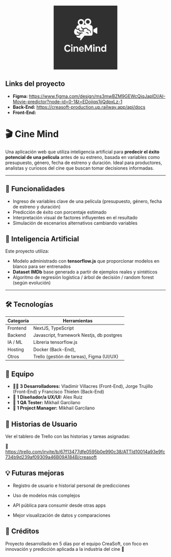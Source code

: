 <p align="center">
  <img src="Logo Cine Mind.png" alt="CineMind logo" width="200"/>
</p>

## Links del proyecto
- **Figma:** https://www.figma.com/design/ms3mwBZM9GEWcQjqJaplDl/AI-Movie-predictor?node-id=0-1&t=EDojiqs1jjQdpxLz-1
- **Back-End:** https://creasoft-production.up.railway.app/api/docs
- **Front-End:**

  
# 🎬 Cine Mind

Una aplicación web que utiliza inteligencia artificial para **predecir el éxito potencial de una película** antes de su estreno, basada en variables como presupuesto, género, fecha de estreno y duración. Ideal para productores, analistas y curiosos del cine que buscan tomar decisiones informadas.

---

## 🚀 Funcionalidades

- Ingreso de variables clave de una película (presupuesto, género, fecha de estreno y duración)
- Predicción de éxito con porcentaje estimado
- Interpretación visual de factores influyentes en el resultado
- Simulación de escenarios alternativos cambiando variables

## 🧠 Inteligencia Artificial

Este proyecto utiliza:
- Modelo administrado con **tensorflow.js** que proporcionar modelos en blanco para ser entrenados
- **Dataset IMDb** base generado a partir de ejemplos reales y sintéticos
- Algoritmo de regresión logística / árbol de decisión / random forest (según evolución)

---

## 🛠️ Tecnologías

| Categoría       | Herramientas                             |
|----------------|-------------------------------------------|
| Frontend       | NextJS, TypeScript                        |
| Backend        | Javascript, framework Nestjs, db postgres |
| IA / ML        | Libreria tensorflow.js                    |
| Hosting        | Docker (Back-End),                          |
| Otros          | Trello (gestión de tareas), Figma (UI/UX) |


## 👥 Equipo

- 👨‍💻 **3 Desarrolladores:** Vladimir Villacres (Front-End), Jorge Trujillo (Front-End) y Francisco Thielen (Back-End)
- 🎨 **1 Diseñador/a UX/UI:** Alex Ruiz
- 🧪 **1 QA Tester:** Mikhail Garcilano
- 🧭 **1 Project Manager:** Mikhail Garcilano

## 📝 Historias de Usuario

Ver el tablero de Trello con las historias y tareas asignadas:

🔗 https://trello.com/invite/b/67f13477dfe0595b0e990c38/ATTId10014a93e9fc734b9d239af09309a46B09A184B/creasoft

## 💡 Futuras mejoras
- Registro de usuario e historial personal de predicciones

- Uso de modelos más complejos

- API pública para consumir desde otras apps

- Mejor visualización de datos y comparaciones

## 🧠 Créditos
Proyecto desarrollado en 5 días por el equipo CreaSoft, con foco en innovación y predicción aplicada a la industria del cine 🎥
